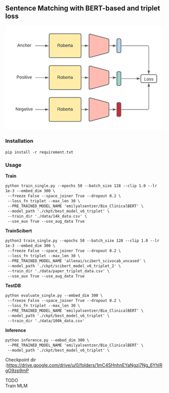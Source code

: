 ## Sentence Matching with BERT-based and triplet loss

![Overview](./asset/asset.png)

### Installation
    pip install -r requirement.txt

### Usage

**Train**
```
python train_single.py --epochs 50 --batch_size 128 --clip 1.0 --lr 1e-3 --embed_dim 300 \
 --freeze False --space_joiner True --dropout 0.2 \
 --loss_fn triplet --max_len 30 \
 --PRE_TRAINED_MODEL_NAME 'emilyalsentzer/Bio_ClinicalBERT' \
 --model_path './ckpt/best_model_v6_triplet' \
 --train_dir './data/14k_data.csv' \
 --use_aux True --use_aug_data True
```

**TrainScibert**
```
python3 train_single.py --epochs 50 --batch_size 128 --clip 1.0 --lr 1e-3 --embed_dim 300 \
 --freeze False --space_joiner True --dropout 0.2 \
 --loss_fn triplet --max_len 30 \
 --PRE_TRAINED_MODEL_NAME 'allenai/scibert_scivocab_uncased' \
 --model_path './ckpt/scibert_model_v6_triplet_2' \
 --train_dir './data/paper_triplet_data.csv' \
 --use_aux True --use_aug_data True
```

**TestDB**
```
python evaluate_single.py --embed_dim 300 \
 --freeze False --space_joiner True --dropout 0.2 \
 --loss_fn triplet --max_len 30 \
 --PRE_TRAINED_MODEL_NAME 'emilyalsentzer/Bio_ClinicalBERT' \
 --model_path './ckpt/best_model_v6_triplet' \
 --train_dir './data/100k_data.csv'
```



**Inference**
```
python inference.py --embed_dim 300 \
 --PRE_TRAINED_MODEL_NAME 'emilyalsentzer/Bio_ClinicalBERT' \
 --model_path './ckpt/best_model_v6_triplet' \
```


Checkpoint dir :https://drive.google.com/drive/u/0/folders/1mC4SHnhnEYaNgzi7Ng_6YhIRgO9zp9mP

TODO  
Train MLM 